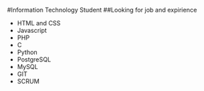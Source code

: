 #Information Technology Student
##Looking for job and expirience
- HTML and CSS
- Javascript
- PHP
- C
- Python
- PostgreSQL
- MySQL
- GIT
- SCRUM

<!---
RLaroca/RLaroca is a ✨ special ✨ repository because its `README.md` (this file) appears on your GitHub profile.
You can click the Preview link to take a look at your changes.
--->
